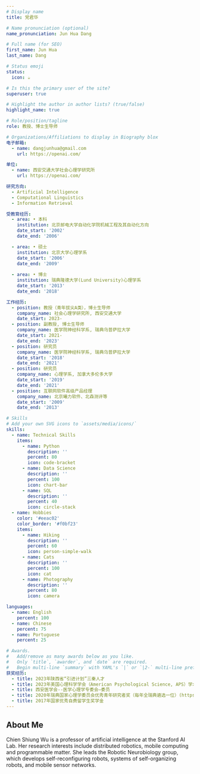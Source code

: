 ```yaml
---
# Display name
title: 党君华 

# Name pronunciation (optional)
name_pronunciation: Jun Hua Dang

# Full name (for SEO)
first_name: Jun Hua
last_name: Dang

# Status emoji
status:
  icon: ☕️

# Is this the primary user of the site?
superuser: true

# Highlight the author in author lists? (true/false)
highlight_name: true

# Role/position/tagline
role: 教授、博士生导师

# Organizations/Affiliations to display in Biography blox
电子邮箱:
  - name: dangjunhua@gmail.com
    url: https://openai.com/

单位:
  - name: 西安交通大学社会心理学研究所
    url: https://openai.com/

研究方向:
  - Artificial Intelligence
  - Computational Linguistics
  - Information Retrieval

受教育经历:
  - area: •	本科
    institution: 北京邮电大学自动化学院机械工程及其自动化方向
    date_start: '2002'
    date_end: '2006'

  - area: •	硕士
    institution: 北京大学心理学系
    date_start: '2006'
    date_end: '2009'
 
  - area: •	博士
    institution: 瑞典隆德大学(Lund University)心理学系
    date_start: '2013'
    date_end: '2018'

工作经历:
  - position: 教授（青年拔尖A类），博士生导师
    company_name: 社会心理学研究所, 西安交通大学
    date_start: 2023-
  - position: 副教授, 博士生导师
    company_name: 医学院神经科学系, 瑞典乌普萨拉大学
    date_start: 2021-
    date_end: '2023'
  - position: 研究员
    company_name: 医学院神经科学系, 瑞典乌普萨拉大学
    date_start: '2018'
    date_end: '2021'
  - position: 研究员
    company_name: 心理学系, 加拿大多伦多大学
    date_start: '2019'
    date_end: '2021'
  - position: 互联网软件高级产品经理
    company_name: 北京曦力软件、北森测评等
    date_start: '2009'
    date_end: '2013'

# Skills
# Add your own SVG icons to `assets/media/icons/`
skills:
  - name: Technical Skills
    items:
      - name: Python
        description: ''
        percent: 80
        icon: code-bracket
      - name: Data Science
        description: ''
        percent: 100
        icon: chart-bar
      - name: SQL
        description: ''
        percent: 40
        icon: circle-stack
  - name: Hobbies
    color: '#eeac02'
    color_border: '#f0bf23'
    items:
      - name: Hiking
        description: ''
        percent: 60
        icon: person-simple-walk
      - name: Cats
        description: ''
        percent: 100
        icon: cat
      - name: Photography
        description: ''
        percent: 80
        icon: camera

languages:
  - name: English
    percent: 100
  - name: Chinese
    percent: 75
  - name: Portuguese
    percent: 25

# Awards.
#   Add/remove as many awards below as you like.
#   Only `title`, `awarder`, and `date` are required.
#   Begin multi-line `summary` with YAML's `|` or `|2-` multi-line prefix and indent 2 spaces below.
获奖经历:
  - title: 2023年陕西省“引进计划”三秦人才
  - title: 2023年美国心理科学学会（American Psychological Science, APS）学术新星（Rising Star）
  - title: 西安医学会--医学心理学专委会—委员
  - title: 2020年瑞典国家心理学委员会优秀青年研究者奖（每年全瑞典遴选一位）(https://www.nkpsykologi.org/2020-junhua-dang-lunds-universitet.html)
  - title: 2017年国家优秀自费留学生奖学金
---
```


## About Me

Chien Shiung Wu is a professor of artificial intelligence at the Stanford AI Lab. Her research interests include distributed robotics, mobile computing and programmable matter. She leads the Robotic Neurobiology group, which develops self-reconfiguring robots, systems of self-organizing robots, and mobile sensor networks.
